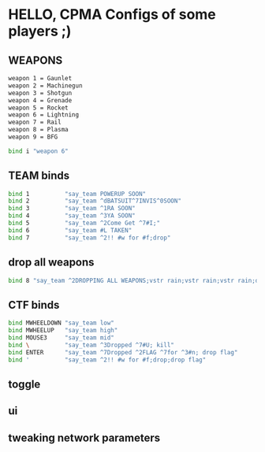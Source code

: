 # HELLO, CPMA Configs of some players ;)

## WEAPONS

```sh
weapon 1 = Gaunlet
weapon 2 = Machinegun
weapon 3 = Shotgun
weapon 4 = Grenade
weapon 5 = Rocket
weapon 6 = Lightning
weapon 7 = Rail
weapon 8 = Plasma
weapon 9 = BFG

bind i "weapon 6"
```

## TEAM binds
```sh
bind 1          "say_team POWERUP SOON"
bind 2          "say_team ^dBATSUIT^7INVIS^0SOON"
bind 3          "say_team ^1RA SOON"
bind 4          "say_team ^3YA SOON"
bind 5          "say_team ^2Come Get ^7#I;"
bind 6          "say_team #L TAKEN"
bind 7          "say_team ^2!! #w for #f;drop"
```
## drop all weapons
```sh
bind 8 "say_team ^2DROPPING ALL WEAPONS;vstr rain;vstr rain;vstr rain;drop mg;wait 50;drop sg; wait 50;drop gl;wait 50;drop lg;wait 50;drop rl;wait 50;drop pg;wait 50;drop rg;wait 50;drop bfg"
```

## CTF binds
```sh
bind MWHEELDOWN "say_team low"
bind MWHEELUP   "say_team high"
bind MOUSE3     "say_team mid"
bind \          "say_team ^3Dropped ^7#U; kill"
bind ENTER      "say_team ^7Dropped ^2FLAG ^7for ^3#n; drop flag"
bind '          "say_team ^2!! #w for #f;drop;drop flag"
```

## toggle

## ui

## tweaking network parameters
